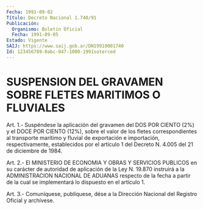 ```yaml
---
Fecha: 1991-09-02
Título: Decreto Nacional 1.740/91
Publicación:
  Organismo: Boletín Oficial
  Fecha: 1991-09-05
Estado: Vigente
SAIJ: https://www.saij.gob.ar/DN19910001740
Id: 123456789-0abc-047-1000-1991soterced
---
```

# SUSPENSION DEL GRAVAMEN SOBRE FLETES MARITIMOS O FLUVIALES

<a id="1"></a>
Art.  1.-  Suspéndese  la  aplicación del gravamen del DOS POR CIENTO (2%) y el DOCE POR CIENTO  (12%),  sobre  el  valor  de  los fletes   correspondientes  al  transporte  marítimo  y  fluvial  de exportación  e  importación,  respectivamente,  establecidos por el artículo  1  del  Decreto  N.  4.005 del 21 de diciembre  de  1984.

<a id="2"></a>
Art. 2.- El MINISTERIO DE ECONOMIA Y OBRAS Y SERVICIOS PUBLICOS en su  carácter  de  autoridad  de  aplicación  de la Ley N. 19.870 instruirá a la ADMINISTRACION NACIONAL DE ADUANAS  respecto  de  la fecha  a  partir  de  la  cual  se  implementará lo dispuesto en el artículo 1.

<a id="3"></a>
Art. 3.- Comuníquese, publíquese, dése a la Dirección Nacional del Registro Oficial y archívese.